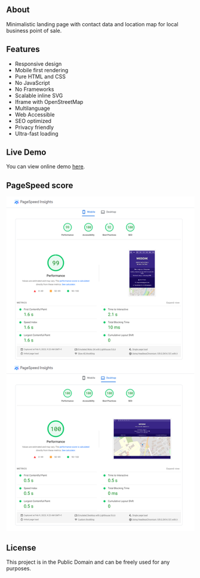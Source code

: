 ## About
Minimalistic landing page with contact data and location map for local business point of sale.

## Features
- Responsive design
- Mobile first rendering
- Pure HTML and CSS
- No JavaScript
- No Frameworks
- Scalable inline SVG
- Iframe with OpenStreetMap
- Multilanguage
- Web Accessible
- SEO optimized
- Privacy friendly
- Ultra-fast loading

## Live Demo
You can view online demo [here](https://medzak.pl/).

## PageSpeed score
![PageSpeed score](./PageSpeed.png)

## License
This project is in the Public Domain and can be freely used for any purposes.